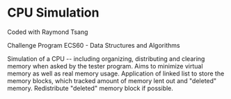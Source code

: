 # CPU Simulation

Coded with Raymond Tsang

Challenge Program
ECS60 - Data Structures and Algorithms 
 
Simulation of a CPU -- including organizing, distributing and clearing memory when asked by the tester program. Aims to minimize virtual memory as well as real memory usage. Application of linked list to store the memory blocks, which tracked amount of memory lent out and "deleted" memory. Redistribute "deleted" memory block if possible. 
 
